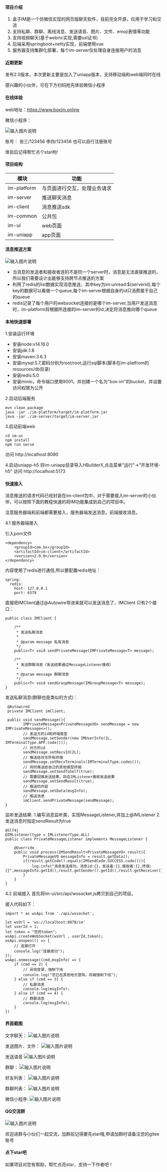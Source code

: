
#### 项目介绍
1. 盒子IM是一个仿微信实现的网页版聊天软件，目前完全开源，仅用于学习和交流
1. 支持私聊、群聊、离线消息、发送语音、图片、文件、emoji表情等功能
1. 支持视频聊天(基于webrtc实现,需要ssl证书)
1. 后端采用springboot+netty实现，前端使用vue
1. 服务器支持集群化部署，每个im-server仅处理自身连接用户的消息


#### 近期更新
发布2.0版本，本次更新主要是加入了uniapp版本，支持移动端和web端同时在线

感兴趣的小伙伴，可在下方扫码抢先体验微信小程序




#### 在线体验
web地址：https://www.boxim.online

微信小程序：

![输入图片说明](%E6%88%AA%E5%9B%BE/wx%E5%B0%8F%E7%A8%8B%E5%BA%8F%E4%BA%8C%E7%BB%B4%E7%A0%81.jpg)



账号：
张三/123456
李四/123456
也可以自行注册账号

体验后记得帮忙点个star哟!


#### 项目结构
|  模块  |     功能 |
|-------------|------------|
| im-platform | 与页面进行交互，处理业务请求 |
| im-server   | 推送聊天消息|
| im-client   | 消息推送sdk|
| im-common   | 公共包  |
| im-ui       | web页面  |
| im-uniapp   | app页面  |

#### 消息推送方案
![输入图片说明](%E6%88%AA%E5%9B%BE/%E6%B6%88%E6%81%AF%E6%8E%A8%E9%80%81%E9%9B%86%E7%BE%A4%E5%8C%96.jpg)

- 当消息的发送者和接收者连的不是同一个server时，消息是无法直接推送的，所以我们需要设计出能够支持跨节点推送的方案
- 利用了redis的list数据实现消息推送，其中key为im:unread:${serverid},每个key的数据可以看做一个queue,每个im-server根据自身的id只消费属于自己的queue
- redis记录了每个用户的websocket连接的是哪个im-server,当用户发送消息时，im-platform将根据所连接的im-server的id,决定将消息推向哪个queue


#### 本地快速部署
1.安装运行环境
- 安装node:v14.16.0
- 安装jdk:1.8
- 安装maven:3.6.3
- 安装mysql:5.7,密码分别为root/root,运行sql脚本(脚本在im-platfrom的resources/db目录)
- 安装redis:5.0
- 安装minio，命令端口使用9001，并创建一个名为"box-im"的bucket，并设置访问权限为公开

2.启动后端服务
```
mvn clean package
java -jar ./im-platform/target/im-platform.jar
java -jar ./im-server/target/im-server.jar
```

3.启动前端web
```
cd im-ui
npm install
npm run serve
```
访问 http://localhost:8080


4.启动uniapp-h5
将im-uniapp目录导入HBuilderX,点击菜单"运行"->"开发环境-h5"
访问 http://localhost:5173


#### 快速接入
消息推送的请求代码已经封装在im-client包中，对于需要接入im-server的小伙伴，可以按照下面的教程快速的将IM功能集成到自己的项目中。

注意服务器端和前端都需要接入，服务器端发送消息，前端接收消息。

4.1 服务器端接入

引入pom文件
```
<dependency>
    <groupId>com.bx</groupId>
    <artifactId>im-client</artifactId>
    <version>2.0.0</version>
</dependency>
```
内容使用了redis进行通信,所以要配置redis地址：

```
spring:
  redis:
    host: 127.0.0.1
    port: 6379
```

直接把IMClient通过@Autowire导进来就可以发送消息了，IMClient 只有2个接口：
```
public class IMClient {

    /**
     * 发送私聊消息
     *
     * @param message 私有消息
     */
    public<T> void sendPrivateMessage(IMPrivateMessage<T> message);

    /**
     * 发送群聊消息（发送结果通过MessageListener接收）
     *
     * @param message 群聊消息
     */
    public<T> void sendGroupMessage(IMGroupMessage<T> message);    
}
```

发送私聊消息(群聊也是类似的方式)：
```
 @Autowired
 private IMClient imClient;

 public void sendMessage(){
        IMPrivateMessage<PrivateMessageVO> sendMessage = new IMPrivateMessage<>();
        // 发送方的id和终端类型
        sendMessage.setSender(new IMUserInfo(1L, IMTerminalType.APP.code()));
        // 对方的id
        sendMessage.setRecvId(2L);
        // 推送给对方所有终端
        sendMessage.setRecvTerminals(IMTerminalType.codes());
        // 同时推送给自己的其他类型终端
        sendMessage.setSendToSelf(true);
        // 需要回推发送结果，将在IMListener接收发送结果
        sendMessage.setSendResult(true);
        // 推送的内容
        sendMessage.setData(msgInfo);
        // 推送消息
        imClient.sendPrivateMessage(sendMessage);
}

```
监听发送结果:
1.编写消息监听类，实现MessageListener,并加上@IMListener
2.发送消息时指定sendResult为true
```
@Slf4j
@IMListener(type = IMListenerType.ALL)
public class PrivateMessageListener implements MessageListener {
    
    @Override
    public void process(IMSendResult<PrivateMessageVO> result){
        PrivateMessageVO messageInfo = result.getData();
        if(result.getCode().equals(IMSendCode.SUCCESS.code())){
            log.info("消息发送成功，消息id:{}，发送者:{},接收者:{},终端:{}",messageInfo.getId(),result.getSender().getId(),result.getReceiver().getId(),result.getReceiver().getTerminal());
        }
    }
}
```

4.2 前端接入
首先将im-ui/src/api/wssocket.js拷贝到自己的项目。

接入代码如下：
```
import * as wsApi from './api/wssocket';

let wsUrl = 'ws://localhost:8878/im'
let userId = 1;
let token = "您的token";
wsApi.createWebSocket(wsUrl , userId,token);
wsApi.onopen(() => {
    // 连接打开
    console.log("连接成功");
});
wsApi.onmessage((cmd,msgInfo) => {
    if (cmd == 2) {
    	// 异地登录，强制下线
    	console.log("您已在其他地方登陆，将被强制下线");
    } else if (cmd == 3) {
    	// 私聊消息
    	console.log(msgInfo);
    } else if (cmd == 4) {
    	// 群聊消息
    	console.log(msgInfo);
    }
})
```


#### 界面截图
文字聊天：
![输入图片说明](%E6%88%AA%E5%9B%BE/%E6%96%87%E5%AD%97%E8%81%8A%E5%A4%A9.jpg)

发送图片、文件：
![输入图片说明](%E6%88%AA%E5%9B%BE/%E5%8F%91%E9%80%81%E5%9B%BE%E7%89%87%E6%96%87%E4%BB%B6.jpg)

发送语音
![输入图片说明](%E6%88%AA%E5%9B%BE/%E5%8F%91%E9%80%81%E8%AF%AD%E9%9F%B3.jpg)

群聊：
![输入图片说明](%E6%88%AA%E5%9B%BE/%E7%BE%A4%E8%81%8A.jpg) 


好友列表：
![输入图片说明](%E6%88%AA%E5%9B%BE/%E5%A5%BD%E5%8F%8B%E5%88%97%E8%A1%A8.jpg)

群聊列表：
![输入图片说明](%E6%88%AA%E5%9B%BE/%E7%BE%A4%E8%81%8A%E5%88%97%E8%A1%A8.jpg)

微信小程序:
![输入图片说明](%E6%88%AA%E5%9B%BE/%E5%BE%AE%E4%BF%A1%E5%B0%8F%E7%A8%8B%E5%BA%8F.jpg)

#### QQ交流群

![输入图片说明](%E6%88%AA%E5%9B%BE/%E4%BA%A4%E6%B5%81%E7%BE%A4.png)

欢迎进群与小伙们一起交流，加群前记得要先star哦,申请加群时请备注您的gitee账号


#### 点下star吧
如果项目对您有帮助，帮忙点亮star，支持一下作者吧！

